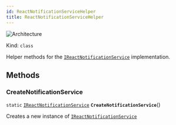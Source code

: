 ```yaml
---
id: ReactNotificationServiceHelper
title: ReactNotificationServiceHelper
---
```


![Architecture](https://img.shields.io/badge/architecture-new_&_old-green)

Kind: `class`

Helper methods for the [`IReactNotificationService`](IReactNotificationService) implementation.

## Methods
### CreateNotificationService
`static` [`IReactNotificationService`](IReactNotificationService) **`CreateNotificationService`**()

Creates a new instance of [`IReactNotificationService`](IReactNotificationService)
